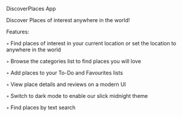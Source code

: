 DiscoverPlaces App

Discover Places of interest anywhere in the world!


Features:

◦ Find places of interest in your current location or set the location to anywhere in the world

◦ Browse the categories list to find places you will love

◦ Add places to your To-Do and Favourites lists

◦ View place details and reviews on a modern UI

◦ Switch to dark mode to enable our slick midnight theme

◦ Find places by text search
